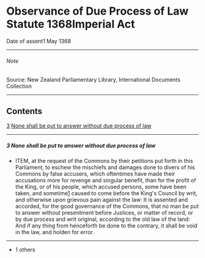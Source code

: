 # Observance of Due Process of Law Statute 1368Imperial Act

Date of assent1 May 1368

---

###### Note

Source: New Zealand Parliamentary Library, International Documents Collection

---

## Contents

[3][0] [None shall be put to answer without due process of law][0]

---

##### 3 None shall be put to answer without due process of law
    
*   ITEM, at the request of the Commons by their petitions put forth in this Parliament, to eschew the mischiefs and damages done to divers of his Commons by false accusers, which oftentimes have made their accusations more for revenge and singular benefit, than for the profit of the King, or of his people, which accused persons, some have been taken, and sometime[1][1] caused to come before the King's Council by writ, and otherwise upon grievous pain against the law: It is assented and accorded, for the good governance of the Commons, that no man be put to answer without presentment before Justices, or matter of record, or by due process and writ original, according to the old law of the land: And if any thing from henceforth be done to the contrary, it shall be void in the law, and holden for error.

---

*   1 others



[0]: http://www.legislation.govt.nz/act/imperial/1368/0003/latest/whole.html#DLM10945
[1]: http://www.legislation.govt.nz/act/imperial/1368/0003/latest/whole.html#DLM10946